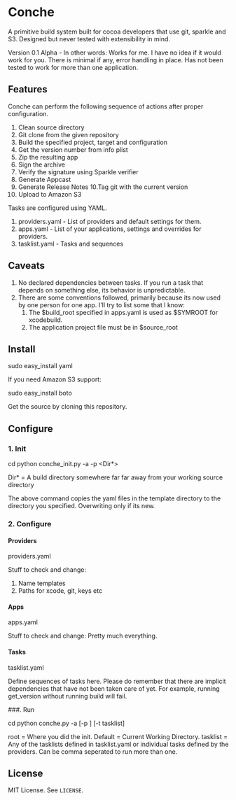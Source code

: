 # Conche                                   

A primitive build system built for cocoa developers that use git, sparkle and S3. Designed but never tested with extensibility in mind.

Version 0.1 Alpha - In other words: Works for me. I have no idea if it would work for you. There is minimal if any, error handling in place. Has not been tested to work for more than one application.


## Features

Conche can perform the following sequence of actions after proper configuration.

1. Clean source directory
2. Git clone from the given repository
3. Build the specified project, target and configuration
4. Get the version number from info plist
5. Zip the resulting app
6. Sign the archive
7. Verify the signature using Sparkle verifier
8. Generate Appcast
9. Generate Release Notes
10.Tag git with the current version 
11. Upload to Amazon S3 
                       
Tasks are configured using YAML.        

1. providers.yaml - List of providers and default settings for them.
2. apps.yaml - List of your applications, settings and overrides for providers.
3. tasklist.yaml - Tasks and sequences

## Caveats

1. No declared dependencies between tasks. If you run a task that depends on something else, its behavior is unpredictable.
2. There are some conventions followed, primarily because its now used by one person for one app. I'll try to list some that I know:
    1. The $build_root specified in apps.yaml is used as $SYMROOT for xcodebuild.
    2. The application project file must be in $source_root

## Install

   sudo easy_install yaml 

If you need Amazon S3 support:

   sudo easy_install boto 


Get the source by cloning this repository.


## Configure                

### 1. Init
    
   cd <Conche Directory> 
   python conche_init.py  -a <Your App> -p <Dir*>
   
   Dir* = A build directory somewhere far far away from your working source directory
   

The above command copies the yaml files in the template directory to the directory you specified. Overwriting only if its new.   

### 2. Configure

#### Providers

providers.yaml

Stuff to check and change:

1. Name templates
2. Paths for xcode, git, keys etc    
    
#### Apps

apps.yaml

Stuff to check and change: Pretty much everything.
    
#### Tasks

tasklist.yaml

Define sequences of tasks here. Please do remember that there are implicit dependencies that have not been taken care of yet. For example, running get_version without running build will fail. 

###. Run

cd <Conche Directory> 
python conche.py  -a <Your App> [-p <root>] [-t tasklist]

root = Where you did the init. Default = Current Working Directory.
tasklist = Any of the tasklists defined in tasklist.yaml or individual tasks defined by the providers. Can be comma seperated to run more than one.


## License 

MIT License. See `LICENSE`.


    
